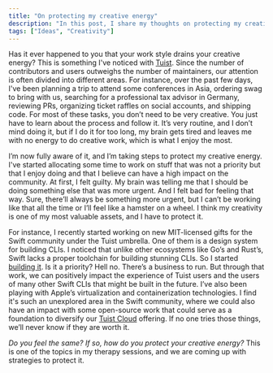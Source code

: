 ```yaml
---
title: "On protecting my creative energy"
description: "In this post, I share my thoughts on protecting my creative energy and how I'm doing it."
tags: ["Ideas", "Creativity"]
---
```


Has it ever happened to you that your work style drains your creative energy? This is something I've noticed with [Tuist](https://tuist.io). Since the number of contributors and users outweighs the number of maintainers, our attention is often divided into different areas. For instance, over the past few days, I've been planning a trip to attend some conferences in Asia, ordering swag to bring with us, searching for a professional tax advisor in Germany, reviewing PRs, organizing ticket raffles on social accounts, and shipping code. For most of these tasks, you don’t need to be very creative. You just have to learn about the process and follow it. It’s very routine, and I don’t mind doing it, but if I do it for too long, my brain gets tired and leaves me with no energy to do creative work, which is what I enjoy the most.

I’m now fully aware of it, and I’m taking steps to protect my creative energy. I've started allocating some time to work on stuff that was not a priority but that I enjoy doing and that I believe can have a high impact on the community. At first, I felt guilty. My brain was telling me that I should be doing something else that was more urgent. And I felt bad for feeling that way. Sure, there’ll always be something more urgent, but I can’t be working like that all the time or I’ll feel like a hamster on a wheel. I think my creativity is one of my most valuable assets, and I have to protect it.

For instance, I recently started working on new MIT-licensed gifts for the Swift community under the Tuist umbrella. One of them is a design system for building CLIs. I noticed that unlike other ecosystems like Go’s and Rust’s, Swift lacks a proper toolchain for building stunning CLIs. So I started [building it](https://github.com/tuist/swiftterminal). Is it a priority? Hell no. There’s a business to run. But through that work, we can positively impact the experience of Tuist users and the users of many other Swift CLIs that might be built in the future. I’ve also been playing with Apple’s virtualization and containerization technologies. I find it's such an unexplored area in the Swift community, where we could also have an impact with some open-source work that could serve as a foundation to diversify our [Tuist Cloud](https://tuist.io/cloud) offering. If no one tries those things, we’ll never know if they are worth it.

*Do you feel the same?* *If so, how do you protect your creative energy?* This is one of the topics in my therapy sessions, and we are coming up with strategies to protect it.
